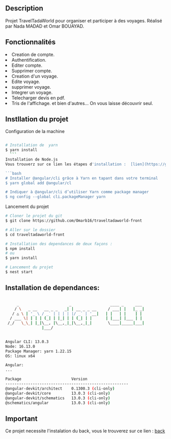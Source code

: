 
## Description
Projet TravelTadaWorld pour organiser et participer à des voyages.
Réalisé par Nada MADAD et Omar BOUAYAD.

## Fonctionnalités 

<li>Creation de compte.
<li>Authentification.
<li>Editer compte.
<li>Supprimer compte.
<li>Creation d'un voyage.
<li>Edite voyage.
<li>supprimer voyage.
<li>Integrer un voyage.
<li>Telecharger devis en pdf.
<li>Tris de l'affichage.
et bien d'autres... On vous laisse découvrir seul.



## Instllation du projet
  
  Configuration de la machine 
  ```bash
  
# Installation de  yarn
  $ yarn install
    ```
Installation de Node.js 
  Vous trouverz sur ce lien les étapes d'installation :  [lien](https://github.com/nodesource/distributions/blob/master/README.md#installation-instructions/)
  
  ```bash
# Installer @angular/cli grâce à Yarn en tapant dans votre terminal 
$ yarn global add @angular/cl
  
# Indiquer à @angular/cli d’utiliser Yarn comme package manager
$ ng config --global cli.packageManager yarn
  
  ```
  
  Lancement du projet 
```bash
# Cloner le projet du git 
$ git clone https://github.com/Omarb16/traveltadaworld-front

# Aller sur le dossier
$ cd traveltadaworld-front

# Installation des dependances de deux façons :
$ npm install
# ou
$ yarn install

# Lancement du projet
$ nest start
```


## Installation de dependances:
```bash

     _                      _                 ____ _     ___
    / \   _ __   __ _ _   _| | __ _ _ __     / ___| |   |_ _|
   / △ \ | '_ \ / _` | | | | |/ _` | '__|   | |   | |    | |
  / ___ \| | | | (_| | |_| | | (_| | |      | |___| |___ | |
 /_/   \_\_| |_|\__, |\__,_|_|\__,_|_|       \____|_____|___|
                |___/
    

Angular CLI: 13.0.3
Node: 16.13.0
Package Manager: yarn 1.22.15
OS: linux x64

Angular: 
... 

Package                      Version
------------------------------------------------------
@angular-devkit/architect    0.1300.3 (cli-only)
@angular-devkit/core         13.0.3 (cli-only)
@angular-devkit/schematics   13.0.3 (cli-only)
@schematics/angular          13.0.3 (cli-only)

```


## Important
Ce projet necessite l'instalation du back, vous le trouverez sur ce lien : [back](https://github.com/Omarb16/traveltadaworld-back/)
  

